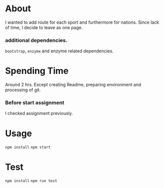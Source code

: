 # About
I wanted to add route for each sport and furthermore for nations.
Since lack of time, I decide to leave as one page.

### additional dependencies.
`bootstrap`, `enzyme` and enzyme related dependencies.

# Spending Time
Around 2 hrs. Except creating Readme, preparing environment and processing of git.

### Before start assignment
I checked assignment previously.

# Usage
`npm install`
`npm start`

# Test
`npm install`
`npm run test`